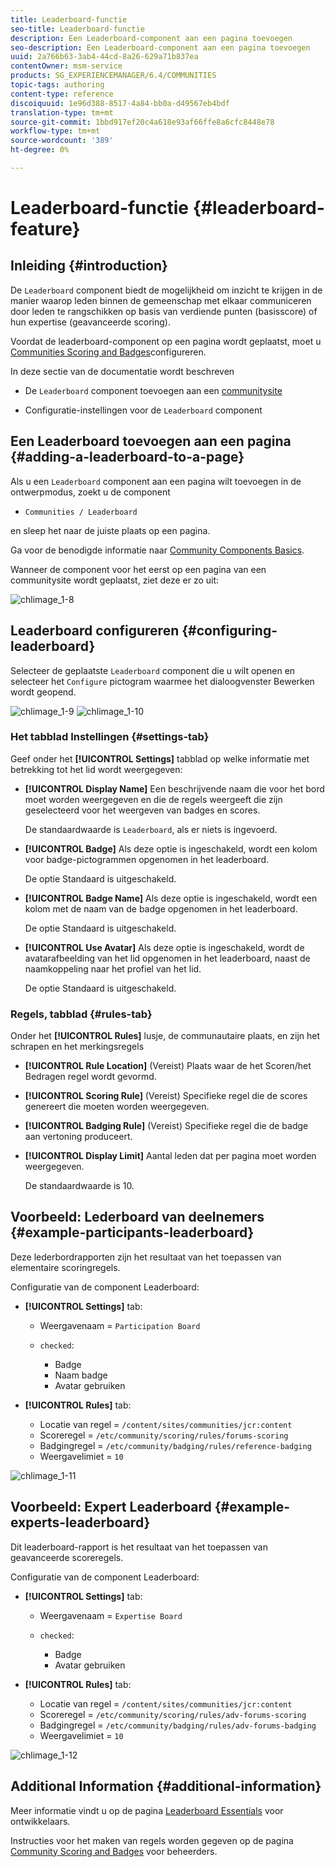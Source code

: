 ```yaml
---
title: Leaderboard-functie
seo-title: Leaderboard-functie
description: Een Leaderboard-component aan een pagina toevoegen
seo-description: Een Leaderboard-component aan een pagina toevoegen
uuid: 2a766b63-3ab4-44cd-8a26-629a71b837ea
contentOwner: msm-service
products: SG_EXPERIENCEMANAGER/6.4/COMMUNITIES
topic-tags: authoring
content-type: reference
discoiquuid: 1e96d388-8517-4a84-bb0a-d49567eb4bdf
translation-type: tm+mt
source-git-commit: 1bbd917ef20c4a618e93af66ffe8a6cfc8448e78
workflow-type: tm+mt
source-wordcount: '389'
ht-degree: 0%

---
```



# Leaderboard-functie {#leaderboard-feature}

## Inleiding {#introduction}

De `Leaderboard` component biedt de mogelijkheid om inzicht te krijgen in de manier waarop leden binnen de gemeenschap met elkaar communiceren door leden te rangschikken op basis van verdiende punten (basisscore) of hun expertise (geavanceerde scoring).

Voordat de leaderboard-component op een pagina wordt geplaatst, moet u [Communities Scoring and Badges](implementing-scoring.md)configureren.

In deze sectie van de documentatie wordt beschreven

* De `Leaderboard` component toevoegen aan een [communitysite](overview.md#community-sites)

* Configuratie-instellingen voor de `Leaderboard` component

## Een Leaderboard toevoegen aan een pagina {#adding-a-leaderboard-to-a-page}

Als u een `Leaderboard` component aan een pagina wilt toevoegen in de ontwerpmodus, zoekt u de component

* `Communities / Leaderboard`

en sleep het naar de juiste plaats op een pagina.

Ga voor de benodigde informatie naar [Community Components Basics](basics.md).

Wanneer de component voor het eerst op een pagina van een communitysite wordt geplaatst, ziet deze er zo uit:

![chlimage_1-8](assets/chlimage_1-8.png)

## Leaderboard configureren {#configuring-leaderboard}

Selecteer de geplaatste `Leaderboard` component die u wilt openen en selecteer het `Configure` pictogram waarmee het dialoogvenster Bewerken wordt geopend.

![chlimage_1-9](assets/chlimage_1-9.png) ![chlimage_1-10](assets/chlimage_1-10.png)

### Het tabblad Instellingen {#settings-tab}

Geef onder het **[!UICONTROL Settings]** tabblad op welke informatie met betrekking tot het lid wordt weergegeven:

* **[!UICONTROL Display Name]**
Een beschrijvende naam die voor het bord moet worden weergegeven en die de regels weergeeft die zijn geselecteerd voor het weergeven van badges en scores.

   De standaardwaarde is `Leaderboard`, als er niets is ingevoerd.

* **[!UICONTROL Badge]**
Als deze optie is ingeschakeld, wordt een kolom voor badge-pictogrammen opgenomen in het leaderboard.

   De optie Standaard is uitgeschakeld.

* **[!UICONTROL Badge Name]**
Als deze optie is ingeschakeld, wordt een kolom met de naam van de badge opgenomen in het leaderboard.

   De optie Standaard is uitgeschakeld.

* **[!UICONTROL Use Avatar]**
Als deze optie is ingeschakeld, wordt de avatarafbeelding van het lid opgenomen in het leaderboard, naast de naamkoppeling naar het profiel van het lid.

   De optie Standaard is uitgeschakeld.

### Regels, tabblad {#rules-tab}

Onder het **[!UICONTROL Rules]** lusje, de communautaire plaats, en zijn het schrapen en het merkingsregels

* **[!UICONTROL Rule Location]**
(Vereist) Plaats waar de het Scoren/het Bedragen regel wordt gevormd.

* **[!UICONTROL Scoring Rule]**
(Vereist) Specifieke regel die de scores genereert die moeten worden weergegeven.

* **[!UICONTROL Badging Rule]**
(Vereist) Specifieke regel die de badge aan vertoning produceert.

* **[!UICONTROL Display Limit]**
Aantal leden dat per pagina moet worden weergegeven.

   De standaardwaarde is 10.

## Voorbeeld: Lederboard van deelnemers {#example-participants-leaderboard}

Deze lederbordrapporten zijn het resultaat van het toepassen van elementaire scoringregels.

Configuratie van de component Leaderboard:

* **[!UICONTROL Settings]** tab:

   * Weergavenaam = `Participation Board`
   * `checked`:

      * Badge
      * Naam badge
      * Avatar gebruiken

* **[!UICONTROL Rules]** tab:

   * Locatie van regel = `/content/sites/communities/jcr:content`
   * Scoreregel = `/etc/community/scoring/rules/forums-scoring`
   * Badgingregel = `/etc/community/badging/rules/reference-badging`
   * Weergavelimiet = `10`

![chlimage_1-11](assets/chlimage_1-11.png)

## Voorbeeld: Expert Leaderboard {#example-experts-leaderboard}

Dit leaderboard-rapport is het resultaat van het toepassen van geavanceerde scoreregels.

Configuratie van de component Leaderboard:

* **[!UICONTROL Settings]** tab:

   * Weergavenaam = `Expertise Board`
   * `checked`:

      * Badge
      * Avatar gebruiken

* **[!UICONTROL Rules]** tab:

   * Locatie van regel = `/content/sites/communities/jcr:content`
   * Scoreregel = `/etc/community/scoring/rules/adv-forums-scoring`
   * Badgingregel = `/etc/community/badging/rules/adv-forums-badging`
   * Weergavelimiet = `10`

![chlimage_1-12](assets/chlimage_1-12.png)

## Additional Information {#additional-information}

Meer informatie vindt u op de pagina [Leaderboard Essentials](leaderboard.md) voor ontwikkelaars.

Instructies voor het maken van regels worden gegeven op de pagina [Community Scoring and Badges](implementing-scoring.md) voor beheerders.
